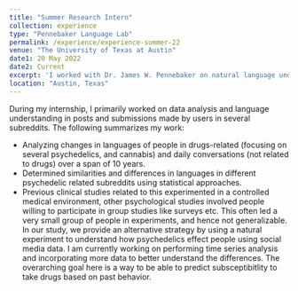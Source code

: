```yaml
---
title: "Summer Research Intern"
collection: experience
type: "Pennebaker Language Lab"
permalink: /experience/experience-summer-22
venue: "The University of Texas at Austin"
date1: 20 May 2022
date2: Current 
excerpt: 'I worked with Dr. James W. Pennebaker on natural language understanding in social media, specifically analyzing psychological, linguistic and topical dimensions of data'
location: "Austin, Texas"
---
```


During my internship, I primarily worked on data analysis and language understanding in posts and submissions made by users in several subreddits. 
The following summarizes my work:
- Analyzing changes in languages of people in drugs-related (focusing on several psychedelics, and cannabis) and daily conversations (not related to drugs) over a span of 10 years. 
- Determined similarities and differences in languages in different psychedelic related subreddits using statistical approaches.
- Previous clinical studies related to this experimented in a controlled medical environment, other psychological studies involved people willing to participate in group studies like surveys etc. This often led a very small group of people in experiments, and hence not generalizable. In our study, we provide an alternative strategy by using a natural experiment to understand how psychedelics effect people using social media data. 
I am currently working on performing time series analysis and incorporating more data to better understand the differences. The overarching goal here is a way to be able to predict subsceptibitlity to take drugs based on past behavior. 

<!-- 
Heading 1
======

Heading 2
======

Heading 3
====== -->
